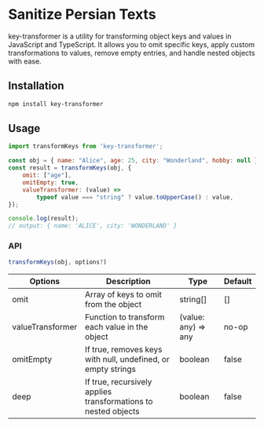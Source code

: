 # Sanitize Persian Texts

key-transformer is a utility for transforming object keys and values in JavaScript and TypeScript. It allows you to omit specific keys, apply custom transformations to values, remove empty entries, and handle nested objects with ease.

## Installation

```bash
npm install key-transformer
```

## Usage

```js
import transformKeys from 'key-transformer';

const obj = { name: "Alice", age: 25, city: "Wonderland", hobby: null };
const result = transformKeys(obj, {
    omit: ["age"],
    omitEmpty: true,
    valueTransformer: (value) =>
        typeof value === "string" ? value.toUpperCase() : value,
});

console.log(result);
// output: { name: 'ALICE', city: 'WONDERLAND' }

```

### API

```js
transformKeys(obj, options?)
```

| Options          | Description                                                    | Type                | Default |
|------------------|----------------------------------------------------------------|---------------------|---------|
| omit             | Array of keys to omit from the object                          | string[]            | []      |
| valueTransformer | Function to transform each value in the object                 | (value: any) => any | no-op   |
| omitEmpty        | If true, removes keys with null, undefined, or empty strings   | boolean             | false   |
| deep             | If true, recursively applies transformations to nested objects | boolean             | false   |
